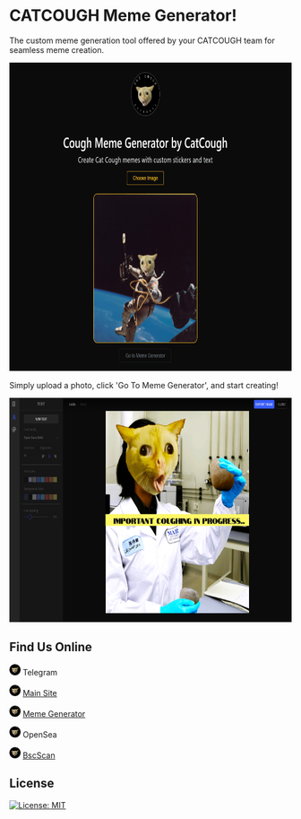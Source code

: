 # CATCOUGH Meme Generator!

The custom meme generation tool offered by your CATCOUGH team for seamless meme creation.

<img src="assets/memeGen.jpg" alt="CatCough Meme Generator" height="550px" width="750px">

Simply upload a photo, click 'Go To Meme Generator', and start creating!

<img src="assets/important-coughing.jpg" alt="CatCough Meme Generator" height="400px" width="750px">


## Find Us Online

<img src="assets/catcougher.jpg" alt="CatCough" height="20px"> Telegram

<img src="assets/catcougher.jpg" alt="CatCough" height="20px"> [Main Site](https://catcough.com)

<img src="assets/catcougher.jpg" alt="CatCough" height="20px">  [Meme Generator](https://www.create.catcough.com)

<img src="assets/catcougher.jpg" alt="CatCough" height="20px"> OpenSea

<img src="assets/catcougher.jpg" alt="CatCough" height="20px"> [BscScan](https://bscscan.com/address/0xA1572a3BB5CDe13086e283AfC6015ab8c5F2b02e#code)

## License

[![License: MIT](https://img.shields.io/badge/License-MIT-yellow.svg)](https://opensource.org/licenses/MIT)
